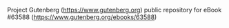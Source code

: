 Project Gutenberg (https://www.gutenberg.org) public repository for eBook #63588 (https://www.gutenberg.org/ebooks/63588)
